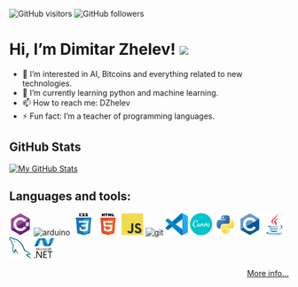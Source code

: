    ![GitHub visitors](https://visitor-badge.laobi.icu/badge?page_id=0ktim.0ktim) 
      ![GitHub followers](https://img.shields.io/github/followers/0ktim)

# Hi, I’m Dimitar Zhelev! <img src="https://media.giphy.com/media/hvRJCLFzcasrR4ia7z/giphy.gif" width="27px">

- 👀 I’m interested in AI, Bitcoins and everything related to new technologies.
- 🌱 I’m currently learning python and machine learning.
- 📫 How to reach me: DZhelev
- ⚡ Fun fact: I’m a teacher of programming languages.
  
## GitHub Stats
<a href="https://github.com/0ktim">
  <img height="350em" alt="My GitHub Stats" src="https://github-readme-stats-sigma-five.vercel.app/api?username=0ktim&show_icons=true&bg_color=00000000&hide_border=true&text_color=3498db&count_private=true&include_all_commits=true" />
</a>

## Languages and tools:

<p align="left">
<img src="https://raw.githubusercontent.com/devicons/devicon/master/icons/csharp/csharp-original.svg" alt="csharp" width="40" height="40"/> 
<img src="https://upload.wikimedia.org/wikipedia/commons/8/87/Arduino_Logo.svg" alt="arduino" width="60" height="40"/> 
<img src="https://raw.githubusercontent.com/devicons/devicon/master/icons/css3/css3-original-wordmark.svg" alt="css3" width="40" height="40"/> 
<img src="https://raw.githubusercontent.com/devicons/devicon/master/icons/html5/html5-original-wordmark.svg" alt="html5" width="40" height="40"/> 
<img src="https://raw.githubusercontent.com/devicons/devicon/master/icons/javascript/javascript-original.svg" alt="javascript" width="40" height="40"/> 
<img src="https://www.vectorlogo.zone/logos/git-scm/git-scm-icon.svg" alt="git" width="40" height="40"/>
<img src="https://raw.githubusercontent.com/github/explore/80688e429a7d4ef2fca1e82350fe8e3517d3494d/topics/visual-studio-code/visual-studio-code.png" alt="VS Code" height="40" height="40">
<img src="https://raw.githubusercontent.com/devicons/devicon/master/icons/canva/canva-original.svg" alt="canva" width="40" height="40"/> 
<img src="https://raw.githubusercontent.com/devicons/devicon/master/icons/python/python-original.svg" alt="python" width="40" height="40"/>  
<img src="https://raw.githubusercontent.com/devicons/devicon/master/icons/c/c-original.svg" alt="c" width="40" height="40"/> 
<img src="https://raw.githubusercontent.com/devicons/devicon/master/icons/java/java-original.svg" alt="java" width="40" height="40"/> 
<img src="https://raw.githubusercontent.com/devicons/devicon/master/icons/mysql/mysql-original.svg" alt="mysql" width="40" height="40"/> 
<img src="https://raw.githubusercontent.com/devicons/devicon/master/icons/dot-net/dot-net-original-wordmark.svg" alt="dotnet" width="40" height="40"/> 

<p align="right">
<a href="https://www.google.com/search?sca_esv=557612269&sxsrf=AB5stBi2js4w4jeClwW8PrEMAb15A5Ashw:1692227927546&q=%D0%B8%D0%BD%D0%B6.+%D0%94%D0%B8%D0%BC%D0%B8%D1%82%D1%8A%D1%80+%D0%96%D0%B5%D0%BB%D0%B5%D0%B2+%D0%A1%D0%BB%D0%B8%D0%B2%D0%B5%D0%BD&tbm=isch&source=lnms&sa=X&ved=2ahUKEwjt__-jqOKAAxXBVPEDHWh0BeoQ0pQJegQIDBAB&biw=768&bih=746&dpr=1.25"> More info...</a>
<!---
<img height="180em" src="https://github-readme-stats-sigma-five.vercel.app/api/top-langs/?username=0ktim&layout=compact&hide_border=true" />

0ktim/0ktim is a ✨ special ✨ repository because its `README.md` (this file) appears on your GitHub profile.
You can click the Preview link to take a look at your changes.
--->
